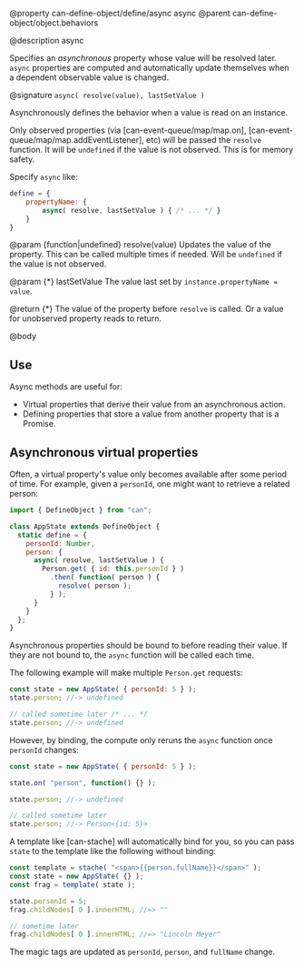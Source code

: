 @property can-define-object/define/async async
@parent can-define-object/object.behaviors

@description async

Specifies an *asynchronous* property whose value will be resolved later. `async`
properties are computed and automatically update themselves when a dependent
observable value is changed.

@signature `async( resolve(value), lastSetValue )`

Asynchronously defines the behavior when a value is read on an instance.

Only observed properties (via [can-event-queue/map/map.on], [can-event-queue/map/map.addEventListener], etc) will be passed the `resolve` function.  It will be `undefined` if the value is not observed. This is for memory safety.

Specify `async` like:

```js
define = {
	propertyName: {
		async( resolve, lastSetValue ) { /* ... */ }
	}
}
```

  @param {function|undefined} resolve(value) Updates the value of the property. This can be called
  multiple times if needed. Will be `undefined` if the value is not observed.

  @param {*} lastSetValue The value last set by `instance.propertyName = value`.

  @return {*} The value of the property before `resolve` is called.  Or a value for unobserved property reads
  to return.

@body

## Use

Async methods are useful for:

- Virtual properties that derive their value from an asynchronous action.
- Defining properties that store a value from another property that is a Promise.

## Asynchronous virtual properties

Often, a virtual property's value only becomes available after some period of time.  For example,
given a `personId`, one might want to retrieve a related person:

```js
import { DefineObject } from "can";

class AppState extends DefineObject {
  static define = {
    personId: Number,
    person: {
      async( resolve, lastSetValue ) {
        Person.get( { id: this.personId } )
          .then( function( person ) {
            resolve( person );
          } );
      }
    }
  };
}
```

Asynchronous properties should be bound to before reading their value.  If
they are not bound to, the `async` function will be called each time.

The following example will make multiple `Person.get` requests:

```js
const state = new AppState( { personId: 5 } );
state.person; //-> undefined

// called sometime later /* ... */
state.person; //-> undefined
```

However, by binding, the compute only reruns the `async` function once `personId` changes:

```js
const state = new AppState( { personId: 5 } );

state.on( "person", function() {} );

state.person; //-> undefined

// called sometime later
state.person; //-> Person<{id: 5}>
```

A template like [can-stache] will automatically bind for you, so you can pass
`state` to the template like the following without binding:

```js
const template = stache( "<span>{{person.fullName}}</span>" );
const state = new AppState( {} );
const frag = template( state );

state.personId = 5;
frag.childNodes[ 0 ].innerHTML; //=> ""

// sometime later
frag.childNodes[ 0 ].innerHTML; //=> "Lincoln Meyer"
```

The magic tags are updated as `personId`, `person`, and `fullName` change.
